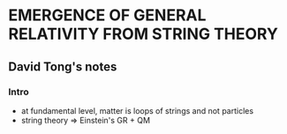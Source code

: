 # EMERGENCE OF GENERAL RELATIVITY FROM STRING THEORY

## David Tong's notes

### Intro
- at fundamental level, matter is loops of strings and not particles
- string theory => Einstein's GR + QM

